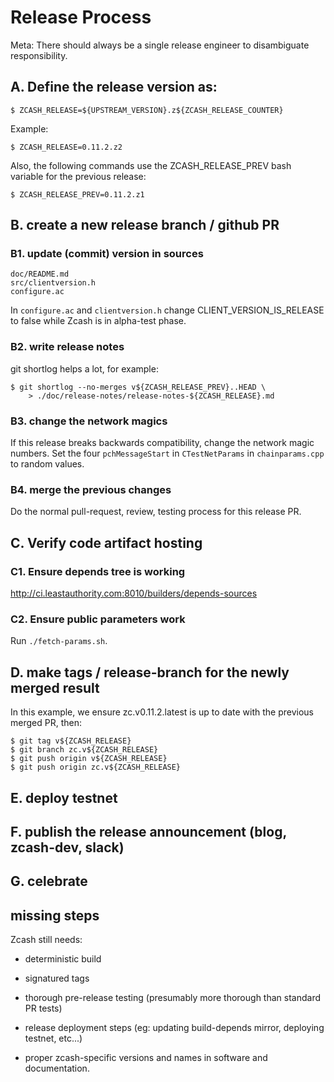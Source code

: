 Release Process
====================
Meta: There should always be a single release engineer to disambiguate responsibility.

## A. Define the release version as:

    $ ZCASH_RELEASE=${UPSTREAM_VERSION}.z${ZCASH_RELEASE_COUNTER}
    
Example:

    $ ZCASH_RELEASE=0.11.2.z2
    
Also, the following commands use the ZCASH_RELEASE_PREV bash variable for the previous release:

    $ ZCASH_RELEASE_PREV=0.11.2.z1
    
## B. create a new release branch / github PR
### B1. update (commit) version in sources

    doc/README.md
    src/clientversion.h
    configure.ac
    
In `configure.ac` and `clientversion.h` change CLIENT_VERSION_IS_RELEASE to
false while Zcash is in alpha-test phase.

### B2. write release notes

git shortlog helps a lot, for example:

    $ git shortlog --no-merges v${ZCASH_RELEASE_PREV}..HEAD \
        > ./doc/release-notes/release-notes-${ZCASH_RELEASE}.md

### B3. change the network magics

If this release breaks backwards compatibility, change the network magic
numbers. Set the four `pchMessageStart` in `CTestNetParams` in `chainparams.cpp`
to random values.
        
### B4. merge the previous changes

Do the normal pull-request, review, testing process for this release PR.

## C. Verify code artifact hosting

### C1. Ensure depends tree is working

http://ci.leastauthority.com:8010/builders/depends-sources

### C2. Ensure public parameters work

Run `./fetch-params.sh`.

## D. make tags / release-branch for the newly merged result

In this example, we ensure zc.v0.11.2.latest is up to date with the
previous merged PR, then:

    $ git tag v${ZCASH_RELEASE}
    $ git branch zc.v${ZCASH_RELEASE}
    $ git push origin v${ZCASH_RELEASE}
    $ git push origin zc.v${ZCASH_RELEASE}

## E. deploy testnet
## F. publish the release announcement (blog, zcash-dev, slack)
## G. celebrate
## missing steps

Zcash still needs:

* deterministic build

* signatured tags

* thorough pre-release testing (presumably more thorough than standard PR tests)

* release deployment steps (eg: updating build-depends mirror, deploying testnet, etc...)

* proper zcash-specific versions and names in software and documentation.
